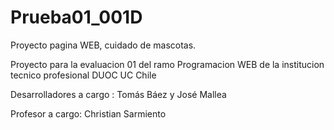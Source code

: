 # Prueba01_001D

Proyecto pagina WEB, cuidado de mascotas.

Proyecto para la evaluacion 01 del ramo Programacion WEB de la institucion tecnico profesional DUOC UC Chile

Desarrolladores a cargo : Tomás Báez y José Mallea

Profesor a cargo: Christian Sarmiento
